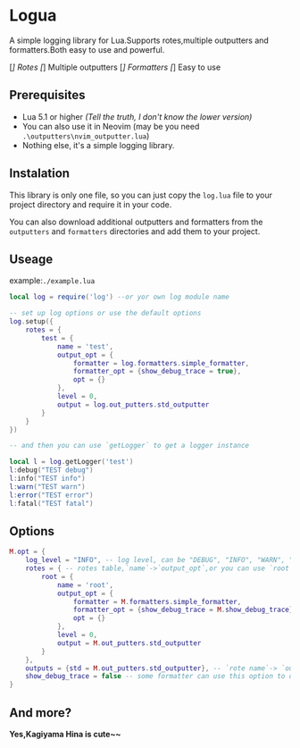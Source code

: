 # Logua

A simple logging library for Lua.Supports rotes,multiple outputters and formatters.Both easy to use and powerful.

[*] Rotes
[*] Multiple outputters
[*] Formatters
[*] Easy to use

## Prerequisites

- Lua 5.1 or higher *(Tell the truth, I don't know the lower version)*
- You can also use it in Neovim (may be you need `.\outputters\nvim_outputter.lua`)
- Nothing else, it's a simple logging library.

## Instalation

This library is only one file, so you can just copy the `log.lua` file to your project directory and require it in your code.

You can also download additional outputters and formatters from the `outputters` and `formatters` directories and add them to your project.

## Useage

example:`./example.lua`

```lua
local log = require('log') --or yor own log module name

-- set up log options or use the default options
log.setup({
    rotes = {
        test = {
            name = 'test',
            output_opt = {
                formatter = log.formatters.simple_formatter,
                formatter_opt = {show_debug_trace = true},
                opt = {}
            },
            level = 0,
            output = log.out_putters.std_outputter
        }
    }
})

-- and then you can use `getLogger` to get a logger instance

local l = log.getLogger('test')
l:debug("TEST debug")
l:info("TEST info")
l:warn("TEST warn")
l:error("TEST error")
l:fatal("TEST fatal")
```

## Options

```lua
M.opt = {
    log_level = "INFO", -- log level, can be "DEBUG", "INFO", "WARN", "ERROR", "FATAL"
    rotes = { -- rotes table,`name`->`output_opt`,or you can use `root` for everyone
        root = {
            name = 'root',
            output_opt = {
                formatter = M.formatters.simple_formatter,
                formatter_opt = {show_debug_trace = M.show_debug_trace},
                opt = {}
            },
            level = 0,
            output = M.out_putters.std_outputter
        }
    },
    outputs = {std = M.out_putters.std_outputter}, -- `rote name`-> `outputter`
    show_debug_trace = false -- some formatter can use this option to decides whether to show debug trace or not.
}
```
## And more?

__Yes,Kagiyama Hina is cute~~__

